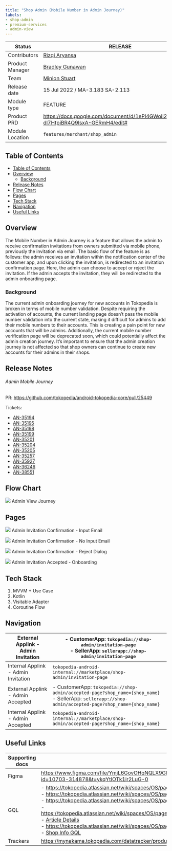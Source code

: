 ```yaml
---
title: "Shop Admin (Mobile Number in Admin Journey)"
labels:
- shop-admin
- premium-services
- admin-view
---
```





| **Status**      | <!--start status:GREEN-->RELEASE<!--end status-->                                                                              |
|-----------------|--------------------------------------------------------------------------------------------------------------------------------|
| Contributors    | [Rizqi Aryansa](https://tokopedia.atlassian.net/wiki/people/5e25ee87006fae0ca232e1ac?ref=confluence)                           |
| Product Manager | [Bradley Gunawan](https://tokopedia.atlassian.net/wiki/people/60d023f018e9f60071fa77ce?ref=confluence)                         |
| Team            | [Minion Stuart](https://tokopedia.atlassian.net/people/team/eeba862a-bd9d-472c-b901-415b15b1a37e?ref=directory&src=peopleMenu) |
| Release date    | 15 Jul 2022 / <!--start status:GREY-->MA-3.183<!--end status--> <!--start status:GREY-->SA-2.113<!--end status-->              |
| Module type     | <!--start status:YELLOW-->FEATURE<!--end status-->                                                                             |
| Product PRD     | <https://docs.google.com/document/d/1ePl4GWoiI2qFVLCu5ei-dl7HtpiBR4Q9lsxA-GERmH4/edit#>                                        |
| Module Location | `features/merchant/shop_admin`                                                                                                 |

## Table of Contents

- [Table of Contents](https://tokopedia.atlassian.net/wiki/spaces/PA/pages/2206663252/Shop+Admin+Mobile+Number+in+Admin+Journey#Table-of-Contents)
- [Overview](https://tokopedia.atlassian.net/wiki/spaces/PA/pages/2206663252/Shop+Admin+Mobile+Number+in+Admin+Journey#Overview)
	- [Background](https://tokopedia.atlassian.net/wiki/spaces/PA/pages/2206663252/Shop+Admin+Mobile+Number+in+Admin+Journey#Background)
- [Release Notes](https://tokopedia.atlassian.net/wiki/spaces/PA/pages/2206663252/Shop+Admin+Mobile+Number+in+Admin+Journey#Release-Notes)
- [Flow Chart](https://tokopedia.atlassian.net/wiki/spaces/PA/pages/2206663252/Shop+Admin+Mobile+Number+in+Admin+Journey#Flow-Chart)
- [Pages](https://tokopedia.atlassian.net/wiki/spaces/PA/pages/2206663252/Shop+Admin+Mobile+Number+in+Admin+Journey#Pages)
- [Tech Stack](https://tokopedia.atlassian.net/wiki/spaces/PA/pages/2206663252/Shop+Admin+Mobile+Number+in+Admin+Journey#Tech-Stack)
- [Navigation](https://tokopedia.atlassian.net/wiki/spaces/PA/pages/2206663252/Shop+Admin+Mobile+Number+in+Admin+Journey#Navigation)
- [Useful Links](https://tokopedia.atlassian.net/wiki/spaces/PA/pages/2206663252/Shop+Admin+Mobile+Number+in+Admin+Journey#Useful-Links)

## Overview

The Mobile Number in Admin Journey is a feature that allows the admin to receive confirmation invitations from owners submitted via mobile phone, previously the invitation via email. The basic flow of the feature is as follows: the admin receives an invitation within the notification center of the customer app, and upon clicking the invitation, is redirected to an invitation confirmation page. Here, the admin can choose to accept or reject the invitation. If the admin accepts the invitation, they will be redirected to the admin onboarding page.

### Background

The current admin onboarding journey for new accounts in Tokopedia is broken in terms of mobile number validation. Despite requiring the activation of accounts, the current landing page doesn’t pass the mobile number validation into the current state, making it difficult for admins to add their mobile numbers to their accounts. This is creating a pain point for new accounts that will be admins. Additionally, the current mobile number verification page will be deprecated soon, which could potentially affect the admin creation journey. It’s important to ensure that the admin creation journey is not affected so that shop owners can continue to create new accounts for their admins in their shops.

## Release Notes

<!--start expand:July, 15th 2022 (MA-3.183/SA-2.113)-->
###### Admin Mobile Journey
PR: <https://github.com/tokopedia/android-tokopedia-core/pull/25449> 

Tickets: 
- [AN-35194](https://tokopedia.atlassian.net/browse/AN-35194)
- [AN-35195](https://tokopedia.atlassian.net/browse/AN-35195)
- [AN-35198](https://tokopedia.atlassian.net/browse/AN-35198)
- [AN-35199](https://tokopedia.atlassian.net/browse/AN-35199)
- [AN-35201](https://tokopedia.atlassian.net/browse/AN-35201)
- [AN-35204](https://tokopedia.atlassian.net/browse/AN-35204)
- [AN-35205](https://tokopedia.atlassian.net/browse/AN-35205)
- [AN-35257](https://tokopedia.atlassian.net/browse/AN-35257)
- [AN-35927](https://tokopedia.atlassian.net/browse/AN-35927)
- [AN-36246](https://tokopedia.atlassian.net/browse/AN-36246)
- [AN-38551](https://tokopedia.atlassian.net/browse/AN-38551)
<!--end expand-->

## Flow Chart

![](res/admin_mobile_flow_chart.png)
Admin View Journey

## Pages

![](res/admin_invitation_confirmation_input_email.png)
Admin Invitation Confirmation - Input Email

![](res/admin_invitation_confirmation_no_input_email.png)
Admin Invitation Confirmation - No Input Email

![](res/admin_invitation_confirmation_reject_dialog.png)
Admin Invitation Confirmation - Reject Dialog

![](res/admin_invitation_accepted_onboarding1.png)
Admin Invitation Accepted - Onboarding


## Tech Stack

1. MVVM + Use Case
2. Kotlin
3. Visitable Adapter
4. Coroutine Flow

## Navigation

| External Applink - Admin Invitation | - CustomerApp: `tokopedia://shop-admin/invitation-page`<br/>- SellerApp: `sellerapp://shop-admin/invitation-page`<br/> |
| --- | --- |
| Internal Applink - Admin Invitation | `tokopedia-android-internal://marketplace/shop-admin/invitation-page` |
| External Applink - Admin Accepted | - CustomerApp: `tokopedia://shop-admin/accepted-page?shop_name={shop_name}`<br/>- SellerApp: `sellerapp://shop-admin/accepted-page?shop_name={shop_name}`<br/> |
| Internal Applink - Admin Accepted | `tokopedia-android-internal://marketplace/shop-admin/accepted-page?shop_name={shop_name}` |

## Useful Links



| Supporting docs | Links |
| --- | --- |
| Figma | <https://www.figma.com/file/YmjL6GovOHqNQLX9GRxQSg/%E2%9C%85-Pengaturan-Admin?node-id=10703-314878&t=ykqYtIOTk1ir2LuG-0>  |
| GQL | - <https://tokopedia.atlassian.net/wiki/spaces/OS/pages/963324403/GQL+Admin#AdminConfirmationReg><br/>- <https://tokopedia.atlassian.net/wiki/spaces/OS/pages/963324403/GQL+Admin#ValidateEmail><br/>- <https://tokopedia.atlassian.net/wiki/spaces/OS/pages/963324403/GQL+Admin#GetAdminInfo><br/>- <https://tokopedia.atlassian.net/wiki/spaces/OS/pages/963324403/GQL+Admin#GetAdminmanagementInfoList><br/>- [Article Details](/wiki/spaces/PES/pages/939266209/Article+Details)<br/>- <https://tokopedia.atlassian.net/wiki/spaces/OS/pages/963324403/GQL+Admin#AdminConfirmationReg><br/>- [Shop Info GQL](/wiki/spaces/MC/pages/578519558/Shop+Info+GQL)<br/> |
| Trackers | <https://mynakama.tokopedia.com/datatracker/product/requestdetail/view/3175>  |




